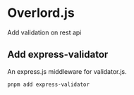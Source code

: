 # Overlord.js
Add validation on rest api

## Add express-validator
 An express.js middleware for validator.js. 
```
pnpm add express-validator
```
